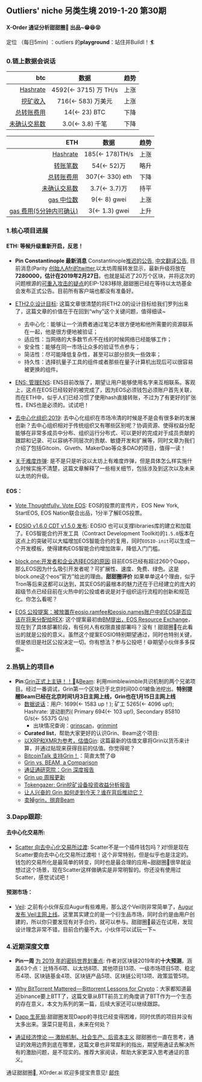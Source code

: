 

## Outliers' niche 另类生境 2019-1-20 第30期

#### X-Order 通证分析甜甜圈🍩 出品~😁😆😝 
定位 （每日5min)  ：outliers 的**playground**：站住并Buildl！🏄 


### 0.链上数据会说话

| btc | 数据 | 趋势|
|---:|:--:|:--|
| [Hashrate](https://www.blockchain.com/charts/hash-rate)| 4592(<- 3715) 万 TH/s| 上涨|
| [挖矿收入](https://www.blockchain.com/charts/miners-revenue) | 716(<- 583) 万美元 | 上涨|
| [总转账费用](https://www.blockchain.com/charts/transaction-fees) | 14(<- 23) BTC | 下降|
| [未确认交易数](https://www.blockchain.com/zh-cn/btc/unconfirmed-transactions) | 3.0(<- 3.8) 千笔 |下降|


|ETH | 数据 | 趋势|
|--:|:--:|:--:|
|[Hashrate](https://etherscan.io/chart/hashrate)| 185(<- 178)TH/s| 上涨|
|[转账笔数](https://etherscan.io/chart/tx)|54(<- 52)万|略升|
|[总转账费用](https://etherscan.io/chart/transactionfee)| 307(<- 330) eth| 下降|
|[未确认交易数](https://etherscan.io/chart/pendingtx)| 3.7(<- 3.7)万 | 持平|
|[gas 中位数](https://ethgasstation.info/)| 9(<- 8) gwei | 上涨 |
|[gas 费用(5分钟内可确认)](https://ethgasstation.info/)| 3(<- 1.3) gwei | 上升|





### 1.核心项目进展
#### ETH: 等候升级重新开启，反思！
- **Pin** **Constantinople 最新消息** Constantinople[推迟的公告](https://blog.ethereum.org/2019/01/15/security-alert-ethereum-constantinople-postponement/), [中文翻译公告](https://ethfans.org/posts/security-alert-ethereum-constantinople-postponement), 目前消息(Parity [创始人Afri的twitter](https://twitter.com/5chdn/status/1086285718710816768),以太坊周报转发显示，最新升级将放在**7280000，估计在2019年2月27日**。也就是延迟了20万个区块，并将这次的问题根源的[可重入攻击的疑点](https://medium.com/chainsecurity/constantinople-enables-new-reentrancy-attack-ace4088297d9)的EIP-1283移除,甜甜圈已经在等待以太坊基金会发布正式公告。目前所有客户端也都没有准备好。


- [ETH2.0:设计目标](https://media.consensys.net/exploring-the-ethereum-2-0-design-goals-fd2d901b4c01): 这篇文章很清楚的将ETH2.0的设计目标给我们罗列出来了，这篇文章的价值在于在回到“why”这个关键问题，值得细读~
	- 去中心化：能够让一个消费者通过笔记本很方便地和他所需要的资源联系在一起，他是很方便地被验证；
	- 适应性：当网络的大多数节点不在线的时候网络已经能够工作；
	- 安全性：能够在同一市场让众多的验证节点参与；
	- 简洁性：尽可能降低复杂性，甚至可以部分损失一些效率；
	- 持久性：选择抗量子工具的组件或者那些在量子计算机出现后可以很容易被更换的组件。

- [ENS: 管理ENS](https://manager.ens.domains/): ENS目前改版了，期望让用户能够使用名字来互相联系。客观上，这点在EOS已经较好的被完成了，因为EOS必须钱包必须账户首先关联，而在ETH中，似乎人们已经习惯了使用hash直接转账，不过为了有更好的扩张性，ENS也是必须的。试试吧！

- [去中心化组织:2019](https://tokeneconomy.co/why-2019-will-be-the-year-of-the-dao-20f18117e4c1): 去中心化组织在市场冷清的时候是不是会有很多新的发展创新？去中心组织相对于传统组织又有哪些区别呢？协调资源、使得权益分配能够在非常多成员中分布、组织运行分布式、可以更好的完成对于成员贡献的跟踪和记录、可以容纳不同层次的贡献、敏捷开发和扩展等，同时文章为我们介绍了包括Gitcoin、Giveth、MakerDao等众多DAO的项目，值得一读！

- [关于难度炸弹](https://mp.weixin.qq.com/s/mChJMNT_pCkbTAboLaev3A): 是不是只是听说以太坊上有难度炸弹，但是具体怎么样实施什么时候实施不清楚，这篇文章解释了一些相关细节，包括涉及到这次以及未来以太坊的升级。


#### EOS：
- [Vote Thoughtfully. Vote EOS](https://www.youtube.com/watch?v=LbT9gKyt5Fw&feature=youtu.be): EOS的投票的宣传片，EOS New York, StartEOS, EOS Nation联合出品，1分半了解EOS投票。

- [EOSIO v1.6.0 CDT v1.5.0 发布](https://medium.com/eosio/eosio-version-1-6-0-a50b3bac20f4): EOSIO 也可以支撑libraries库的建立和加载了。EOS智能合约开发工具（Contract Development Toolkit)的`1.5.0`版本在这点上的突破可以大幅增加EOS智能合约的复用，同时`EOSIO-init`可以生成一个开发模板，使得建构EOS智能合约增加效率，降低入门门槛。

- [block.one:开发者和企业选择EOS的原因](https://block.one/news/four-reasons-why-developers-and-enterprises-are-looking-at-the-eosio-blockchain-protocol/):目前EOS已经有超过260个Dapp，那么EOS因为什么吸引开发者呢？可扩展性、速度、免费、绿色。这是block.one这个eos“官方”给出的理由。**甜甜圈评价** 如果单单这4个理由，似乎Tron等后来这都可以达到，其实EOS的最根本的魅力还在于已经建立的庞大的超级节点已经目前在火热中的公投或者说是对于组织运行流程的创新和规范化。你怎么看呢？


- [EOS 公投提案：被放置在eosio.ramfee和eosio.names账户中的EOS是否应该在将来分配给REX](https://eosauthority.com/polls_details?proposal=pollpropcost_20190115&lnc=en): 这个提案最初由[BM提出，EOS Resource Exchange](https://medium.com/@bytemaster/proposal-for-eos-resource-renting-rent-distribution-9afe8fb3883a)，现在到了具体部署阶段，有任何人有权限直接部署吗？没有！甜甜圈🍩在此看出的就是公投的意义。虽然这个提案EOSIO特别期望通过，同时也特别关键，但是依旧是社区公投决定一切。你有想法？参与公投吧！😄期望小伙伴多多探索~
 



### 2.热锅上的项目🔥 
- **Pin**:[Grin正式上主链！！💐](https://grin-tech.org/)&[Beam](https://www.beam.mw/): 利用mimblewimble共识机制的两个兄弟项目。经过一番调试，Grin第一个区块已于北京时间00:01被鱼池挖出。**特别提醒Beam已经在北京时间1月3日主网上线，Grin也在1月15日主网上线**
	- [数据说话](https://grinmint.com/pages/index.html)：用户: 1699(<- 1583 up！); 矿工 5265(<- 4096 up!); Hashrate: 波动剧烈( Primary 694(<- 103 up!), Secondary 85810 G/s(<- 55375 G/s)  
		- 出块情况查询：[grinscan](http://grinscan.net)，[grinmint](https://grinmint.com/)
	- **Curated list**，帮助大家更好的认识Grin、Beam这个项目: 
	- [以XRP和XMR为参考，估值Gin](https://mp.weixin.qq.com/s/fcxnjN0TWjD4FoK8A1KH4g): 这篇最新的估值文章将Grin以货币来计算，并通过贴现来获得目前的估值。你觉得呢？
	- [BitcoinTalk 支持Grin！](https://bitcointalk.org/index.php?topic=5098450.0)：简直太赞了😄
	- [Grin vs. BEAM, a Comparison](https://tlu.tarilabs.com/protocols/grin-beam-comparison/MainReport.html)
	- [通证通研究院：Grin 深度报告](https://www.chainnews.com/articles/182565597152.htm)
	- [Grin up 周报更新](https://grinnews.substack.com/)
	- [Tokengazer: Grin挖矿设备投资收益分析报告](http://www.tokengazer.com/#/reportDetail?id=64)
	- [让人兴奋的 Grin 如何走到今天？谁在背后推动它？](https://mp.weixin.qq.com/s/1OCmswCxaoo-2BHGEU5KrQ)
	- [卖掉grin，抛弃Beam](https://www.shenliancaijing.com/portal/activity/activedetail.html?id=4366) 



### 3.Dapp跟踪: 
#### 去中心化交易所: 
- [Scatter 向去中心化交易所过渡](https://medium.com/getscatter/scatter10-1-built-in-token-exchange-and-more-b5e8c2c57a08): Scatter不是一个插件钱包吗？对!但是现在Scatter要向去中心化交易所过渡啦！这个非常特别，但是似乎也是注定的。钱包的交易所化是最简单的转变，同时也是最合理的应用~甜甜圈🍩很早就设想过这个场景，现在Scatter这样做确实是非常明智的。你还没有使用过Scatter，感觉试试吧！

#### 预测市场：
- [Veil](https://app.veil.co/): 之前有小伙伴反应Augur有些难用，那么这个Veil则非常简单了，[Augur发布 Veil主网上线](https://medium.com/veil-blog/veil-is-live-on-mainnet-6cdbf870f230)。这里其实建立的是一个衍生品市场，同时合约是由用户创建的，所以你只要发现有对手合约，就可以参与。甜甜圈🍩最近在试用，发现设计理念非常不错，目前合约量不大，小伙伴可以试玩一下~


### 4.近期深度文章
- **Pin一周** [为 2019 年的密码世界划重点](https://mp.weixin.qq.com/s/300o6WLxB5kUVFBM9w238g): 作者对区块链2019年的**十大预测**，涵盖63个点：比特币6项、以太坊8项、其他项目13项、一级市场项目5项、稳定币4项、区块链基金4项、区块链产品5项、区块链公司13项、政策监管5项。

- [Why BitTorrent Mattered — Bittorrent Lessons for Crypto](https://medium.com/@simonhmorris/why-bittorrent-mattered-bittorrent-lessons-for-crypto-1-of-4-fa3c6fcef488)：大家都知道最近binance要上BTT了，这篇文章从BTT前员工的角度讲了BTT作为一个生态的存在意义，本文为系列的第一篇，后续大家还可以继续跟踪。
- [Dapp 生死局](https://mp.weixin.qq.com/s/4712wq-7CdH2XFrMWPstzw):甜甜圈发现Dapp的寻找已经变得困难，同时优质的项目并没有太多出来。菠菜只是苟且，未来在何处？

- [通证经济悖论 — 激励机制、社会生产、后资本主义](https://mp.weixin.qq.com/s/wOcyusNbPW6U3zsTND2lpg) 甜甜圈也一直在思考，通证的效用边界到底在哪里，这篇文章也非常犀利的指出，期望用通证去解决所有的激励问题，是不现实的。推荐大家阅读，帮助大家更深入思考通证的意义。



通证甜甜圈🍩, XOrder.ai 欢迎多提宝贵意见! [邮件](qchen@xorder.ai)

